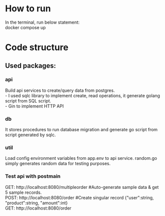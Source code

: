 # How to run
In the terminal, run below statement:
<br> docker compose up

# Code structure
## Used packages:
### api
Build api services to create/query data from postgres.
<br> - I used sqlc library to implement create, read operations, it generate golang script from SQL script.
<br> - Gin to implement HTTP API
### db
It stores procedures to run database migration and generate go script from script generated by sqlc.

### util
Load config environment variables from app.env to api service.
random.go simply generates random data for testing purposes.

### Test api with postmain
GET: http://localhost:8080/multipleorder #Auto-generate sample data & get 5 sample records.
<br> POST: http://localhost:8080/order #Create singular record {"user":string, "product":string, "amount":int}
<br> GET: http://localhost:8080/order

